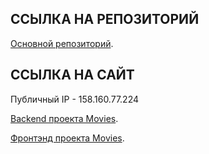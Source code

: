 ## ССЫЛКА НА РЕПОЗИТОРИЙ
[Основной репозиторий](https://github.com/AnKiir/movies-explorer-api).

## ССЫЛКА НА САЙТ
Публичный IP - 158.160.77.224

[Backend проекта Movies](https://apikerokir.nomoreparties.co).

[Фронтэнд проекта Movies](https://kerokir.nomoreparties.co).
 